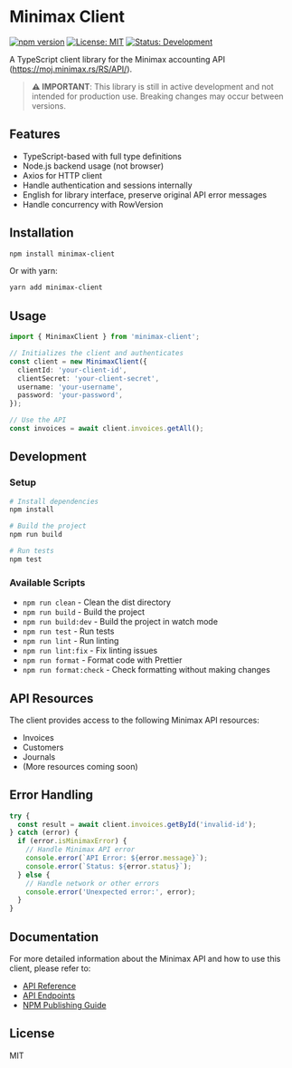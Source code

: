 # Minimax Client

[![npm version](https://img.shields.io/badge/npm-v0.1.2-blue)](https://www.npmjs.com/package/minimax-client)
[![License: MIT](https://img.shields.io/badge/License-MIT-yellow.svg)](https://opensource.org/licenses/MIT)
[![Status: Development](https://img.shields.io/badge/Status-Development-orange)](https://www.npmjs.com/package/minimax-client)

A TypeScript client library for the Minimax accounting API (https://moj.minimax.rs/RS/API/).

> **⚠️ IMPORTANT**: This library is still in active development and not intended for production use. Breaking changes may occur between versions.

## Features

- TypeScript-based with full type definitions
- Node.js backend usage (not browser)
- Axios for HTTP client
- Handle authentication and sessions internally
- English for library interface, preserve original API error messages
- Handle concurrency with RowVersion

## Installation

```bash
npm install minimax-client
```

Or with yarn:

```bash
yarn add minimax-client
```

## Usage

```typescript
import { MinimaxClient } from 'minimax-client';

// Initializes the client and authenticates
const client = new MinimaxClient({
  clientId: 'your-client-id',
  clientSecret: 'your-client-secret',
  username: 'your-username',
  password: 'your-password',
});

// Use the API
const invoices = await client.invoices.getAll();
```

## Development

### Setup

```bash
# Install dependencies
npm install

# Build the project
npm run build

# Run tests
npm test
```

### Available Scripts

- `npm run clean` - Clean the dist directory
- `npm run build` - Build the project
- `npm run build:dev` - Build the project in watch mode
- `npm run test` - Run tests
- `npm run lint` - Run linting
- `npm run lint:fix` - Fix linting issues
- `npm run format` - Format code with Prettier
- `npm run format:check` - Check formatting without making changes

## API Resources

The client provides access to the following Minimax API resources:

- Invoices
- Customers
- Journals
- (More resources coming soon)

## Error Handling

```typescript
try {
  const result = await client.invoices.getById('invalid-id');
} catch (error) {
  if (error.isMinimaxError) {
    // Handle Minimax API error
    console.error(`API Error: ${error.message}`);
    console.error(`Status: ${error.status}`);
  } else {
    // Handle network or other errors
    console.error('Unexpected error:', error);
  }
}
```

## Documentation

For more detailed information about the Minimax API and how to use this client, please refer to:

- [API Reference](./docs/api-reference.md)
- [API Endpoints](./docs/api-endpoints.md)
- [NPM Publishing Guide](./docs/npm-publishing.md)

## License

MIT
